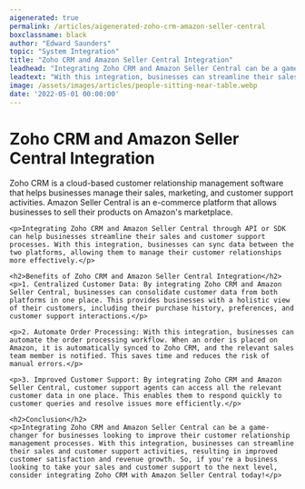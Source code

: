 ```yaml
---
aigenerated: true
permalink: /articles/aigenerated-zoho-crm-amazon-seller-central
boxclassname: black
author: "Edward Saunders"
topic: "System Integration"
title: "Zoho CRM and Amazon Seller Central Integration"
leadhead: "Integrating Zoho CRM and Amazon Seller Central can be a game-changer for businesses looking to improve their customer relationship management processes"
leadtext: "With this integration, businesses can streamline their sales and customer support activities, resulting in improved customer satisfaction and revenue growth. So, if you're a business looking to take your sales and customer support to the next level, consider integrating Zoho CRM with Amazon Seller Central today!"
image: /assets/images/articles/people-sitting-near-table.webp
date: '2022-05-01 00:00:00'
---
```

<div class="arttext">    <h1>Zoho CRM and Amazon Seller Central Integration</h1>
    <p>Zoho CRM is a cloud-based customer relationship management software that helps businesses manage their sales, marketing, and customer support activities. Amazon Seller Central is an e-commerce platform that allows businesses to sell their products on Amazon's marketplace.</p>
    
    <p>Integrating Zoho CRM and Amazon Seller Central through API or SDK can help businesses streamline their sales and customer support processes. With this integration, businesses can sync data between the two platforms, allowing them to manage their customer relationships more effectively.</p>
    
    <h2>Benefits of Zoho CRM and Amazon Seller Central Integration</h2>
    <p>1. Centralized Customer Data: By integrating Zoho CRM and Amazon Seller Central, businesses can consolidate customer data from both platforms in one place. This provides businesses with a holistic view of their customers, including their purchase history, preferences, and customer support interactions.</p>

    <p>2. Automate Order Processing: With this integration, businesses can automate the order processing workflow. When an order is placed on Amazon, it is automatically synced to Zoho CRM, and the relevant sales team member is notified. This saves time and reduces the risk of manual errors.</p>

    <p>3. Improved Customer Support: By integrating Zoho CRM and Amazon Seller Central, customer support agents can access all the relevant customer data in one place. This enables them to respond quickly to customer queries and resolve issues more efficiently.</p>
    
    <h2>Conclusion</h2>
    <p>Integrating Zoho CRM and Amazon Seller Central can be a game-changer for businesses looking to improve their customer relationship management processes. With this integration, businesses can streamline their sales and customer support activities, resulting in improved customer satisfaction and revenue growth. So, if you're a business looking to take your sales and customer support to the next level, consider integrating Zoho CRM with Amazon Seller Central today!</p>
    
</div>